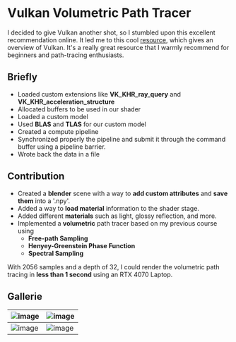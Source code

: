 # Vulkan Volumetric Path Tracer

I decided to give Vulkan another shot, so I stumbled upon this excellent recommendation online. It led me to this cool [resource](https://nvpro-samples.github.io/vk_mini_path_tracer/index.html), which gives an overview of Vulkan. It's a really great resource that I warmly recommend for beginners and path-tracing enthusiasts.

## Briefly
* Loaded custom extensions like **VK_KHR_ray_query** and **VK_KHR_acceleration_structure**
* Allocated buffers to be used in our shader
* Loaded a custom model
* Used **BLAS** and **TLAS** for our custom model
* Created a compute pipeline 
* Synchronized properly the pipeline and submit it through the command buffer using a pipeline barrier.
* Wrote back the data in a file

## Contribution
* Created a **blender** scene with a way to **add custom attributes** and **save them** into a '.npy'.
* Added a way to **load material** information to the shader stage.
* Added different **materials** such as light, glossy reflection, and more.
* Implemented a **volumetric** path tracer based on my previous course using 
    * **Free-path Sampling**
    * **Henyey-Greenstein Phase Function**
    * **Spectral Sampling**

With 2056 samples and a depth of 32, I could render the volumetric path tracing in **less than 1 second** using an RTX 4070 Laptop.

## Gallerie

| ![image](https://github.com/bolducke/vk_volumetric_path_tracer/assets/26026137/4595f9f3-64ec-4d67-9960-5ed19063e02e) | ![image](https://github.com/bolducke/vk_volumetric_path_tracer/assets/26026137/39a61935-7793-445d-9c57-24f7823a3193) |
|---|---|
| ![image](https://github.com/bolducke/vk_volumetric_path_tracer/assets/26026137/a66b8242-ad0e-488f-b0c6-b362136bd93c) | ![image](https://github.com/bolducke/vk_volumetric_path_tracer/assets/26026137/20f2c62c-33d9-4b39-9157-34bc38a63523) |
